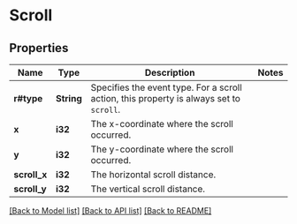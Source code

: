 # Scroll

## Properties

Name | Type | Description | Notes
------------ | ------------- | ------------- | -------------
**r#type** | **String** | Specifies the event type. For a scroll action, this property is  always set to `scroll`.  | 
**x** | **i32** | The x-coordinate where the scroll occurred.  | 
**y** | **i32** | The y-coordinate where the scroll occurred.  | 
**scroll_x** | **i32** | The horizontal scroll distance.  | 
**scroll_y** | **i32** | The vertical scroll distance.  | 

[[Back to Model list]](../README.md#documentation-for-models) [[Back to API list]](../README.md#documentation-for-api-endpoints) [[Back to README]](../README.md)



